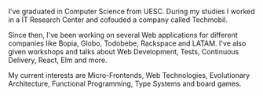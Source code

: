 I've graduated in Computer Science from UESC. During my studies I worked in a IT Research Center and cofouded a company called Techmobil.

Since then, I've been working on several Web applications for different companies like Bopia, Globo, Todobebe, Rackspace and LATAM. I've also given workshops and talks about Web Development, Tests, Continuous Delivery, React, Elm and more.

My current interests are Micro-Frontends, Web Technologies, Evolutionary Architecture, Functional Programming, Type Systems and board games.
